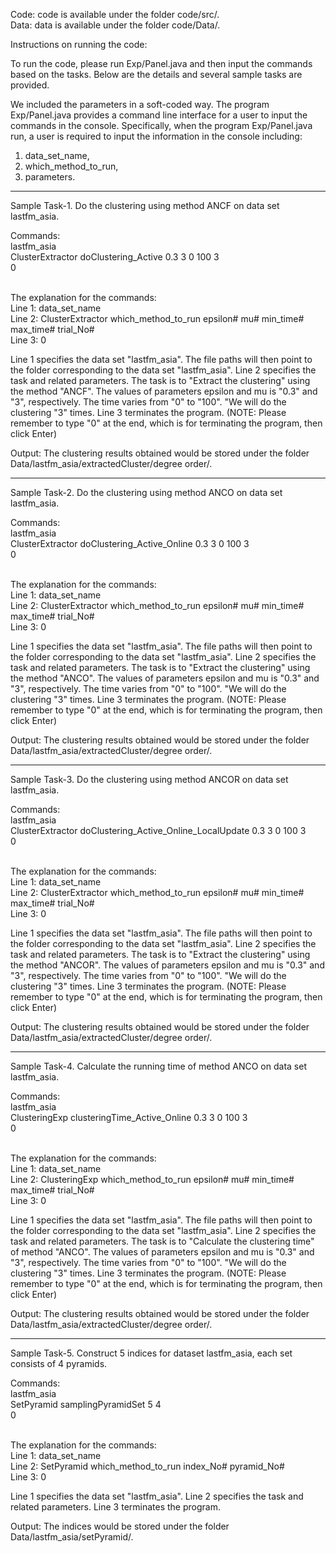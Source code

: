 Code: code is available under the folder code/src/. <br/>
Data: data is available under the folder code/Data/. <br/>

Instructions on running the code: <br/>

To run the code, please run Exp/Panel.java and then input the commands based on the tasks. Below are the details and several sample tasks are provided. <br/>

We included the parameters in a soft-coded way. The program Exp/Panel.java provides a command line interface for a user to input the commands in the console. Specifically, when the program Exp/Panel.java run, a user is required to input the information in the console including: <br/>
1) data_set_name,  <br/>
2) which_method_to_run,  <br/>
3) parameters.  <br/>

------------------------------------------------------------------------------------------------------------
Sample Task-1. Do the clustering using method ANCF on data set lastfm_asia.

Commands:<br/>
lastfm_asia<br/>
ClusterExtractor doClustering_Active 0.3 3 0 100 3<br/>
0<br/>

<br/>
The explanation for the commands: <br/>
Line 1: data_set_name <br/>
Line 2: ClusterExtractor which_method_to_run epsilon# mu# min_time# max_time# trial_No# <br/>
Line 3: 0

Line 1 specifies the data set "lastfm_asia". The file paths will then point to the folder corresponding to the data set "lastfm_asia".
Line 2 specifies the task and related parameters. The task is to "Extract the clustering" using the method "ANCF". The values of parameters epsilon and mu is "0.3" and "3", respectively. The time varies from "0" to "100". "We will do the clustering "3" times.
Line 3 terminates the program.
(NOTE: Please remember to type "0" at the end, which is for terminating the program, then click Enter)  

Output:
The clustering results obtained would be stored under the folder Data/lastfm_asia/extractedCluster/degree order/.

------------------------------------------------------------------------------------------------------------
Sample Task-2. Do the clustering using method ANCO on data set lastfm_asia.

Commands:<br/>
lastfm_asia<br/>
ClusterExtractor doClustering_Active_Online 0.3 3 0 100 3<br/>
0<br/>

<br/>
The explanation for the commands: <br/>
Line 1: data_set_name <br/>
Line 2: ClusterExtractor which_method_to_run epsilon# mu# min_time# max_time# trial_No# <br/>
Line 3: 0

Line 1 specifies the data set "lastfm_asia". The file paths will then point to the folder corresponding to the data set "lastfm_asia".
Line 2 specifies the task and related parameters. The task is to "Extract the clustering" using the method "ANCO". The values of parameters epsilon and mu is "0.3" and "3", respectively. The time varies from "0" to "100". "We will do the clustering "3" times.
Line 3 terminates the program.
(NOTE: Please remember to type "0" at the end, which is for terminating the program, then click Enter)  

Output:
The clustering results obtained would be stored under the folder Data/lastfm_asia/extractedCluster/degree order/.

------------------------------------------------------------------------------------------------------------
Sample Task-3. Do the clustering using method ANCOR on data set lastfm_asia.

Commands:<br/>
lastfm_asia<br/>
ClusterExtractor doClustering_Active_Online_LocalUpdate 0.3 3 0 100 3<br/>
0<br/>

<br/>
The explanation for the commands: <br/>
Line 1: data_set_name <br/>
Line 2: ClusterExtractor which_method_to_run epsilon# mu# min_time# max_time# trial_No# <br/>
Line 3: 0

Line 1 specifies the data set "lastfm_asia". The file paths will then point to the folder corresponding to the data set "lastfm_asia".
Line 2 specifies the task and related parameters. The task is to "Extract the clustering" using the method "ANCOR". The values of parameters epsilon and mu is "0.3" and "3", respectively. The time varies from "0" to "100". "We will do the clustering "3" times.
Line 3 terminates the program.
(NOTE: Please remember to type "0" at the end, which is for terminating the program, then click Enter)  

Output:
The clustering results obtained would be stored under the folder Data/lastfm_asia/extractedCluster/degree order/.

------------------------------------------------------------------------------------------------------------
Sample Task-4. Calculate the running time of method ANCO on data set lastfm_asia.

Commands:<br/>
lastfm_asia<br/>
ClusteringExp clusteringTime_Active_Online 0.3 3 0 100 3<br/>
0<br/>

<br/>
The explanation for the commands: <br/>
Line 1: data_set_name <br/>
Line 2: ClusteringExp which_method_to_run epsilon# mu# min_time# max_time# trial_No# <br/>
Line 3: 0

Line 1 specifies the data set "lastfm_asia". The file paths will then point to the folder corresponding to the data set "lastfm_asia".
Line 2 specifies the task and related parameters. The task is to "Calculate the clustering time" of method "ANCO". The values of parameters epsilon and mu is "0.3" and "3", respectively. The time varies from "0" to "100". "We will do the clustering "3" times.
Line 3 terminates the program.
(NOTE: Please remember to type "0" at the end, which is for terminating the program, then click Enter)  

Output:
The clustering results obtained would be stored under the folder Data/lastfm_asia/extractedCluster/degree order/.

------------------------------------------------------------------------------------------------------------
Sample Task-5. Construct 5 indices for dataset lastfm_asia, each set consists of 4 pyramids.

Commands:<br/>
lastfm_asia<br/>
SetPyramid samplingPyramidSet 5 4<br/>
0<br/>

<br/>
The explanation for the commands: <br/>
Line 1: data_set_name <br/>
Line 2: SetPyramid which_method_to_run index_No# pyramid_No# <br/>
Line 3: 0

Line 1 specifies the data set "lastfm_asia". 
Line 2 specifies the task and related parameters.
Line 3 terminates the program.

Output:
The indices would be stored under the folder Data/lastfm_asia/setPyramid/.
